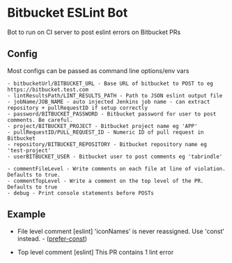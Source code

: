 # Bitbucket ESLint Bot

Bot to run on CI server to post eslint errors on Bitbucket PRs

## Config

Most configs can be passed as command line options/env vars

    - bitbucketUrl/BITBUCKET_URL - Base URL of bitbucket to POST to eg https://bitbucket.test.com
    - lintResultsPath/LINT_RESULTS_PATH - Path to JSON eslint output file
    - jobName/JOB_NAME - auto injected Jenkins job name - can extract repository + pullRequestID if setup correctly
    - password/BITBUCKET_PASSWORD - Bitbucket password for user to post comments. Be careful. 
    - project/BITBUCKET_PROJECT - Bitbucket project name eg 'APP'
    - pullRequestID/PULL_REQUEST_ID - Numeric ID of pull request in Bitbucket
    - repository/BITBUCKET_REPOSITORY - Bitbucket repository name eg 'test-project'
    - userBITBUCKET_USER - Bitbucket user to post comments eg 'tabrindle'

    - commentFileLevel - Write comments on each file at line of violation. Defaults to true.
    - commentTopLevel - Write a comment on the top level of the PR. Defaults to true
    - debug - Print console statements before POSTs 

## Example

- File level comment
    [eslint] 'iconNames' is never reassigned. Use 'const' instead. - ([prefer-const](https://github.com/eslint/eslint/blob/master/docs/rules/prefer-const.md))

- Top level comment
    [eslint] This PR contains 1 lint error
